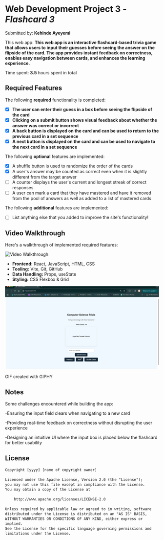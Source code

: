 # Web Development Project 3 - _Flashcard 3_

Submitted by: **Kehinde Ayeyemi**

This web app: **This web app is an interactive flashcard-based trivia game that allows users to input their guesses before seeing the answer on the flipside of the card. The app provides instant feedback on correctness, enables easy navigation between cards, and enhances the learning experience.**

Time spent: **3.5** hours spent in total

## Required Features

The following **required** functionality is completed:

- [x] **The user can enter their guess in a box before seeing the flipside of the card**
- [x] **Clicking on a submit button shows visual feedback about whether the answer was correct or incorrect**
- [x] **A back button is displayed on the card and can be used to return to the previous card in a set sequence**
- [x] **A next button is displayed on the card and can be used to navigate to the next card in a set sequence**

The following **optional** features are implemented:

- [x] A shuffle button is used to randomize the order of the cards
- [x] A user's answer may be counted as correct even when it is slightly different from the target answer
- [ ] A counter displays the user's current and longest streak of correct responses
- [ ] A user can mark a card that they have mastered and have it removed from the pool of answers as well as added to a list of mastered cards

The following **additional** features are implemented:

- [ ] List anything else that you added to improve the site's functionality!

## Video Walkthrough

Here's a walkthrough of implemented required features:

<img src='http://i.imgur.com/link/to/your/gif/file.gif' title='Video Walkthrough' width='' alt='Video Walkthrough' />

<!-- Replace this with whatever GIF tool you used! -->

- **Frontend:** React, JavaScript, HTML, CSS
- **Tooling:** Vite, Git, GitHub
- **Data Handling:** Props, useState
- **Styling:** CSS Flexbox & Grid

![Demo GIF](flashcard2.gif)

GIF created with GIPHY

## Notes

Some challenges encountered while building the app:

-Ensuring the input field clears when navigating to a new card

-Providing real-time feedback on correctness without disrupting the user experience

-Designing an intuitive UI where the input box is placed below the flashcard for better usability

## License

    Copyright [yyyy] [name of copyright owner]

    Licensed under the Apache License, Version 2.0 (the "License");
    you may not use this file except in compliance with the License.
    You may obtain a copy of the License at

        http://www.apache.org/licenses/LICENSE-2.0

    Unless required by applicable law or agreed to in writing, software
    distributed under the License is distributed on an "AS IS" BASIS,
    WITHOUT WARRANTIES OR CONDITIONS OF ANY KIND, either express or implied.
    See the License for the specific language governing permissions and
    limitations under the License.
